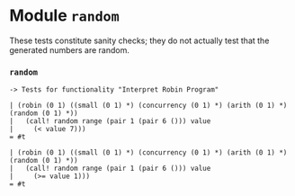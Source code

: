 Module `random`
===============

These tests constitute sanity checks; they do not actually test that
the generated numbers are random.

### `random` ###

    -> Tests for functionality "Interpret Robin Program"

    | (robin (0 1) ((small (0 1) *) (concurrency (0 1) *) (arith (0 1) *) (random (0 1) *))
    |   (call! random range (pair 1 (pair 6 ())) value
    |     (< value 7)))
    = #t

    | (robin (0 1) ((small (0 1) *) (concurrency (0 1) *) (arith (0 1) *) (random (0 1) *))
    |   (call! random range (pair 1 (pair 6 ())) value
    |     (>= value 1)))
    = #t
